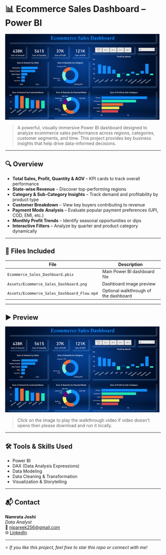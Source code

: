 # 📊 Ecommerce Sales Dashboard – Power BI

![Dashboard Screenshot](Assets/Ecommerce_Sales_Dashboard.png)

> A powerful, visually immersive Power BI dashboard designed to analyze ecommerce sales performance across regions, categories, customer segments, and time. This project provides key business insights that help drive data-informed decisions.

---

## 🔍 Overview

- **Total Sales, Profit, Quantity & AOV** – KPI cards to track overall performance
- **State-wise Revenue** – Discover top-performing regions
- **Category & Sub-Category Insights** – Track demand and profitability by product type
- **Customer Breakdown** – View key buyers contributing to revenue
- **Payment Mode Analysis** – Evaluate popular payment preferences (UPI, COD, EMI, etc.)
- **Monthly Profit Trends** – Identify seasonal opportunities or dips
- **Interactive Filters** – Analyze by quarter and product category dynamically

---

## 📁 Files Included

| File | Description |
|------|-------------|
| `Ecommerce_Sales_Dashboard.pbix` | Main Power BI dashboard file |
| `Assets/Ecommerce_Sales_Dashboard.png` | Dashboard image preview |
| `Assets/Ecommerce_Sales_Dashboard_Flow.mp4` | Optional walkthrough of the dashboard |


---

## ▶️ Preview

[![Watch the demo](Assets/Ecommerce_Sales_Dashboard.png)](Assets/Ecommerce_Sales_Dashboard_Flow.mp4)

> Click on the image to play the walkthrough video if video doesn't opens then please download and run it locally.

---

## 🛠 Tools & Skills Used

- Power BI
- DAX (Data Analysis Expressions)
- Data Modeling
- Data Cleaning & Transformation
- Visualization & Storytelling

---

## 📬 Contact

**Namrata Joshi**  
_Data Analyst_  
📧 njpareek256@gmail.com  
🌐 [LinkedIn](https://www.linkedin.com/in/namrata-pareek-3415b521b/)

---

⭐ _If you like this project, feel free to star this repo or connect with me!_

